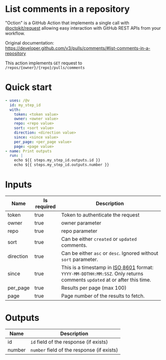 # List comments in a repository

"Oction" is a GitHub Action that implements a single call with 
[@octokit/request](https://www.npmjs.com/package/@octokit/request)
allowing easy interaction with GitHub REST APIs from your workflow.

Original documentation: https://developer.github.com/v3/pulls/comments/#list-comments-in-a-repository

This action implements `GET` request to `/repos/{owner}/{repo}/pulls/comments`


# Quick start

```yaml
- uses: /@v
  id: my_step_id
  with:
    token: <token value>
    owner: <owner value>
    repo: <repo value>
    sort: <sort value>
    direction: <direction value>
    since: <since value>
    per_page: <per_page value>
    page: <page value>
- name: Print outputs
  run: |
    echo ${{ steps.my_step_id.outputs.id }}
    echo ${{ steps.my_step_id.outputs.number }}
```


# Inputs

| Name | Is required | Description |
|---|---|---|
|token|true|Token to authenticate the request
|owner|true|owner parameter
|repo|true|repo parameter
|sort|true|Can be either `created` or `updated` comments.
|direction|true|Can be either `asc` or `desc`. Ignored without `sort` parameter.
|since|true|This is a timestamp in [ISO 8601](https://en.wikipedia.org/wiki/ISO_8601) format: `YYYY-MM-DDTHH:MM:SSZ`. Only returns comments `updated` at or after this time.
|per_page|true|Results per page (max 100)
|page|true|Page number of the results to fetch.

# Outputs

| Name | Description |
|---|---|
|id|`id` field of the response (if exists)|
|number|`number` field of the response (if exists)|

